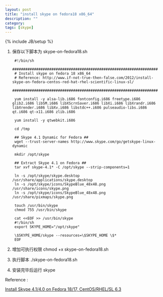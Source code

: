 ```yaml
---
layout: post
title: "install skype on fedora18 x86_64"
description: ""
category: 
tags: [skype]
---
```

{% include JB/setup %}

1. 保存以下脚本为 skype-on-fedora18.sh

		#!/bin/sh
		################################################################################
		# Install skype on fedora 18 x86_64
		# Reference: http://www.if-not-true-then-false.com/2012/install-skype-on-fedora-centos-red-hat-rhel-scientific-linux-sl/ 
		################################################################################

		yum install -y alsa-lib.i686 fontconfig.i686 freetype.i686 glib2.i686 libSM.i686 libXScrnSaver.i686 libXi.i686 libXrandr.i686 libXrender.i686 libXv.i686 libstdc++.i686 pulseaudio-libs.i686 qt.i686 qt-x11.i686 zlib.i686

		yum install -y qtwebkit.i686

		cd /tmp
		 
		## Skype 4.1 Dynamic for Fedora ##
		wget --trust-server-names http://www.skype.com/go/getskype-linux-dynamic

		mkdir /opt/skype
		 
		## Extract Skype 4.1 on Fedora ##
		tar xvf skype-4.1* -C /opt/skype --strip-components=1

		ln -s /opt/skype/skype.desktop /usr/share/applications/skype.desktop
		ln -s /opt/skype/icons/SkypeBlue_48x48.png /usr/share/icons/skype.png
		ln -s /opt/skype/icons/SkypeBlue_48x48.png /usr/share/pixmaps/skype.png
		 
		touch /usr/bin/skype
		chmod 755 /usr/bin/skype

		cat <<EOF >> /usr/bin/skype
		#!/bin/sh
		export SKYPE_HOME="/opt/skype"
		 
		\$SKYPE_HOME/skype --resources=\$SKYPE_HOME \$*
		EOF

2. 增加可执行权限 chmod +x skype-on-fedora18.sh

3. 执行脚本 ./skype-on-fedora18.sh

4. 安装完毕后运行 skype


Reference :

[Install Skype 4.1/4.0 on Fedora 18/17, CentOS/RHEL/SL 6.3](http://www.if-not-true-then-false.com/2012/install-skype-on-fedora-centos-red-hat-rhel-scientific-linux-sl/ )
